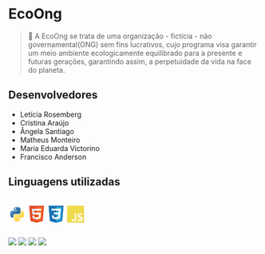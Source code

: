 # EcoOng

> 🌱 A EcoOng se trata de uma organização - fictícia - não governamental(ONG) sem fins lucrativos, cujo programa visa garantir um meio ambiente ecologicamente equilibrado para a presente e futuras gerações, garantindo assim, a perpetuidade da vida na face do planeta.

## Desenvolvedores
- Letícia Rosemberg
- Cristina Araújo
- Ângela Santiago
- Matheus Monteiro
- Maria Eduarda Victorino 
- Francisco Anderson 

## Linguagens utilizadas
<div style="display: inline_block"><br>
  <img align="center" alt="Eco-Python" height="35" width="35" src="https://raw.githubusercontent.com/devicons/devicon/master/icons/python/python-original.svg">
  <img align="center" alt="Eco-HTML" height="35" width="35" src="https://raw.githubusercontent.com/devicons/devicon/master/icons/html5/html5-original.svg">
  <img align="center" alt="Eco-CSS" height="35" width="35" src="https://raw.githubusercontent.com/devicons/devicon/master/icons/css3/css3-original.svg">
  <img align="center" alt="Eco-Js" height="35" width="35" src="https://raw.githubusercontent.com/devicons/devicon/master/icons/javascript/javascript-plain.svg">
</div>

##
  
<div>
  <a href="https://instagram.com/eco.ong" target="_blank"><img src="https://img.shields.io/badge/-Instagram-%23E4405F?style=for-the-badge&logo=instagram&logoColor=white" target="_blank"></a>
  <a href="https://twitter.com/eco_ong2" target="_blank"><img src="https://img.shields.io/badge/-Twitter-%230077B5?style=for-the-badge&logo=twitter&logoColor=white" target="_blank"></a>
  <a href = "mailto:ecoong2@gmail.com"><img src="https://img.shields.io/badge/-Gmail-%23333?style=for-the-badge&logo=gmail&logoColor=white" target="_blank"></a>
  <a href="https://ecoong.pythonanywhere.com/" target="_blank"><img src="https://img.shields.io/badge/Google-FF0000?style=for-the-badge&logo=google&logoColor=white" target="_blank"></a>
</div>  
 
